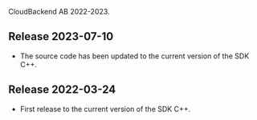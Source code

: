 CloudBackend AB 2022-2023.

Release 2023-07-10
------------------
* The source code has been updated to the current version of the SDK C++.

Release 2022-03-24
------------------
* First release to the current version of the SDK C++.
